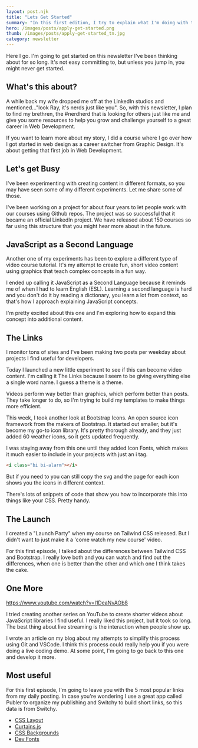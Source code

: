 ```yaml
---
layout: post.njk
title: "Lets Get Started"
summary: "In this first edition, I try to explain what I'm doing with the newsletter, a bit of my background story and highlight some of the work I've been doing recently."
hero: /images/posts/apply-get-started.png
thumb: /images/posts/apply-get-started_tn.jpg
category: newsletter
---
```


Here I go. I'm going to get started on this newsletter I've been thinking about for so long. It's not easy committing to, but unless you jump in, you might never get started.

## What's this about?

A while back my wife dropped me off at the LinkedIn studios and mentioned..."look Ray, it's nerds just like you". So, with this newsletter, I plan to find my brethren, the #nerdherd that is looking for others just like me and give you some resources to help you grow and challenge yourself to a great career in Web Development.

If you want to learn more about my story, I did a course where I go over how I got started in web design as a career switcher from Graphic Design. It's about getting that first job in Web Development.

## Let's get Busy

I've been experimenting with creating content in different formats, so you may have seen some of my different experiments. Let me share some of those.

I've been working on a project for about four years to let people work with our courses using Github repos. The project was so successful that it became an official LinkedIn project. We have released about 150 courses so far using this structure that you might hear more about in the future.

## JavaScript as a Second Language

Another one of my experiments has been to explore a different type of video course tutorial. It's my attempt to create fun, short video content using graphics that teach complex concepts in a fun way.

I ended up calling it JavaScript as a Second Language because it reminds me of when I had to learn English (ESL). Learning a second language is hard and you don't do it by reading a dictionary, you learn a lot from context, so that's how I approach explaining JavaScript concepts.

I'm pretty excited about this one and I'm exploring how to expand this concept into additional content.

## The Links

I monitor tons of sites and I've been making two posts per weekday about projects I find useful for developers.

Today I launched a new little experiment to see if this can become video content. I'm calling it The Links because I seem to be giving everything else a single word name. I guess a theme is a theme.

Videos perform way better than graphics, which perform better than posts. They take longer to do, so I'm trying to build my templates to make things more efficient.

This week, I took another look at Bootstrap Icons. An open source icon framework from the makers of Bootstrap. It started out smaller, but it's become my go-to icon library. It's pretty thorough already, and they just added 60 weather icons, so it gets updated frequently.

I was staying away from this one until they added Icon Fonts, which makes it much easier to include in your projects with just an i tag.

```html
<i class="bi bi-alarm"></i>
```

But if you need to you can still copy the svg and the page for each icon shows you the icons in different context.

There's lots of snippets of code that show you how to incorporate this into things like your CSS. Pretty handy.

## The Launch

I created a "Launch Party" when my course on Tailwind CSS released. But I didn't want to just make it a 'come watch my new course' video.

For this first episode, I talked about the differences between Tailwind CSS and Bootstrap. I really love both and you can watch and find out the differences, when one is better than the other and which one I think takes the cake.

## One More

<lite-youtube videoid="l1DeaNvAOb8" style="width:100%"></lite-youtube>

https://www.youtube.com/watch?v=l1DeaNvAOb8

I tried creating another series on YouTube to create shorter videos about JavaScript libraries I find useful. I really liked this project, but it took so long. The best thing about live streaming is the interaction when people show up.

I wrote an article on my blog about my attempts to simplify this process using Git and VSCode. I think this process could really help you if you were doing a live coding demo. At some point, I'm going to go back to this one and develop it more.

## Most useful

For this first episode, I'm going to leave you with the 5 most popular links from my daily posting. In case you're wondering I use a great app called Publer to organize my publishing and Switchy to build short links, so this data is from Switchy.

- [CSS Layout](https://go.raybo.org/2k4E)
- [Curtains.js](https://go.raybo.org/2Sxq)
- [CSS Backgrounds](https://go.raybo.org/2UzB)
- [Dev Fonts](https://devfonts.gafi.dev/)

